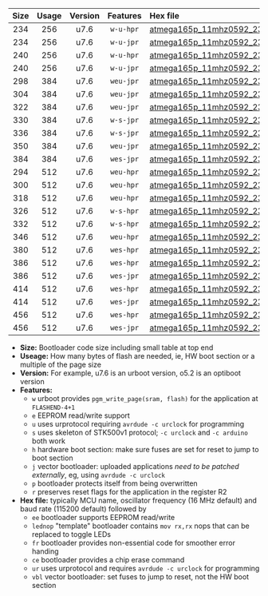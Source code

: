 |Size|Usage|Version|Features|Hex file|
|:-:|:-:|:-:|:-:|:--|
|234|256|u7.6|`w-u-hpr`|[atmega165p_11mhz0592_230400bps_ur.hex](https://raw.githubusercontent.com/stefanrueger/urboot/main//atmega165p_11mhz0592_230400bps_ur.hex)|
|234|256|u7.6|`w-u-jpr`|[atmega165p_11mhz0592_230400bps_ur_vbl.hex](https://raw.githubusercontent.com/stefanrueger/urboot/main//atmega165p_11mhz0592_230400bps_ur_vbl.hex)|
|240|256|u7.6|`w-u-hpr`|[atmega165p_11mhz0592_230400bps_lednop_ur.hex](https://raw.githubusercontent.com/stefanrueger/urboot/main//atmega165p_11mhz0592_230400bps_lednop_ur.hex)|
|240|256|u7.6|`w-u-jpr`|[atmega165p_11mhz0592_230400bps_lednop_ur_vbl.hex](https://raw.githubusercontent.com/stefanrueger/urboot/main//atmega165p_11mhz0592_230400bps_lednop_ur_vbl.hex)|
|298|384|u7.6|`weu-jpr`|[atmega165p_11mhz0592_230400bps_ee_ur_vbl.hex](https://raw.githubusercontent.com/stefanrueger/urboot/main//atmega165p_11mhz0592_230400bps_ee_ur_vbl.hex)|
|304|384|u7.6|`weu-jpr`|[atmega165p_11mhz0592_230400bps_ee_lednop_ur_vbl.hex](https://raw.githubusercontent.com/stefanrueger/urboot/main//atmega165p_11mhz0592_230400bps_ee_lednop_ur_vbl.hex)|
|322|384|u7.6|`weu-jpr`|[atmega165p_11mhz0592_230400bps_ee_lednop_fr_ur_vbl.hex](https://raw.githubusercontent.com/stefanrueger/urboot/main//atmega165p_11mhz0592_230400bps_ee_lednop_fr_ur_vbl.hex)|
|330|384|u7.6|`w-s-jpr`|[atmega165p_11mhz0592_230400bps_vbl.hex](https://raw.githubusercontent.com/stefanrueger/urboot/main//atmega165p_11mhz0592_230400bps_vbl.hex)|
|336|384|u7.6|`w-s-jpr`|[atmega165p_11mhz0592_230400bps_lednop_vbl.hex](https://raw.githubusercontent.com/stefanrueger/urboot/main//atmega165p_11mhz0592_230400bps_lednop_vbl.hex)|
|350|384|u7.6|`weu-jpr`|[atmega165p_11mhz0592_230400bps_ee_lednop_fr_ce_ur_vbl.hex](https://raw.githubusercontent.com/stefanrueger/urboot/main//atmega165p_11mhz0592_230400bps_ee_lednop_fr_ce_ur_vbl.hex)|
|384|384|u7.6|`wes-jpr`|[atmega165p_11mhz0592_230400bps_ee_vbl.hex](https://raw.githubusercontent.com/stefanrueger/urboot/main//atmega165p_11mhz0592_230400bps_ee_vbl.hex)|
|294|512|u7.6|`weu-hpr`|[atmega165p_11mhz0592_230400bps_ee_ur.hex](https://raw.githubusercontent.com/stefanrueger/urboot/main//atmega165p_11mhz0592_230400bps_ee_ur.hex)|
|300|512|u7.6|`weu-hpr`|[atmega165p_11mhz0592_230400bps_ee_lednop_ur.hex](https://raw.githubusercontent.com/stefanrueger/urboot/main//atmega165p_11mhz0592_230400bps_ee_lednop_ur.hex)|
|318|512|u7.6|`weu-hpr`|[atmega165p_11mhz0592_230400bps_ee_lednop_fr_ur.hex](https://raw.githubusercontent.com/stefanrueger/urboot/main//atmega165p_11mhz0592_230400bps_ee_lednop_fr_ur.hex)|
|326|512|u7.6|`w-s-hpr`|[atmega165p_11mhz0592_230400bps.hex](https://raw.githubusercontent.com/stefanrueger/urboot/main//atmega165p_11mhz0592_230400bps.hex)|
|332|512|u7.6|`w-s-hpr`|[atmega165p_11mhz0592_230400bps_lednop.hex](https://raw.githubusercontent.com/stefanrueger/urboot/main//atmega165p_11mhz0592_230400bps_lednop.hex)|
|346|512|u7.6|`weu-hpr`|[atmega165p_11mhz0592_230400bps_ee_lednop_fr_ce_ur.hex](https://raw.githubusercontent.com/stefanrueger/urboot/main//atmega165p_11mhz0592_230400bps_ee_lednop_fr_ce_ur.hex)|
|380|512|u7.6|`wes-hpr`|[atmega165p_11mhz0592_230400bps_ee.hex](https://raw.githubusercontent.com/stefanrueger/urboot/main//atmega165p_11mhz0592_230400bps_ee.hex)|
|386|512|u7.6|`wes-hpr`|[atmega165p_11mhz0592_230400bps_ee_lednop.hex](https://raw.githubusercontent.com/stefanrueger/urboot/main//atmega165p_11mhz0592_230400bps_ee_lednop.hex)|
|386|512|u7.6|`wes-jpr`|[atmega165p_11mhz0592_230400bps_ee_lednop_vbl.hex](https://raw.githubusercontent.com/stefanrueger/urboot/main//atmega165p_11mhz0592_230400bps_ee_lednop_vbl.hex)|
|414|512|u7.6|`wes-hpr`|[atmega165p_11mhz0592_230400bps_ee_lednop_fr.hex](https://raw.githubusercontent.com/stefanrueger/urboot/main//atmega165p_11mhz0592_230400bps_ee_lednop_fr.hex)|
|414|512|u7.6|`wes-jpr`|[atmega165p_11mhz0592_230400bps_ee_lednop_fr_vbl.hex](https://raw.githubusercontent.com/stefanrueger/urboot/main//atmega165p_11mhz0592_230400bps_ee_lednop_fr_vbl.hex)|
|456|512|u7.6|`wes-hpr`|[atmega165p_11mhz0592_230400bps_ee_lednop_fr_ce.hex](https://raw.githubusercontent.com/stefanrueger/urboot/main//atmega165p_11mhz0592_230400bps_ee_lednop_fr_ce.hex)|
|456|512|u7.6|`wes-jpr`|[atmega165p_11mhz0592_230400bps_ee_lednop_fr_ce_vbl.hex](https://raw.githubusercontent.com/stefanrueger/urboot/main//atmega165p_11mhz0592_230400bps_ee_lednop_fr_ce_vbl.hex)|

- **Size:** Bootloader code size including small table at top end
- **Useage:** How many bytes of flash are needed, ie, HW boot section or a multiple of the page size
- **Version:** For example, u7.6 is an urboot version, o5.2 is an optiboot version
- **Features:**
  + `w` urboot provides `pgm_write_page(sram, flash)` for the application at `FLASHEND-4+1`
  + `e` EEPROM read/write support
  + `u` uses urprotocol requiring `avrdude -c urclock` for programming
  + `s` uses skeleton of STK500v1 protocol; `-c urclock` and `-c arduino` both work
  + `h` hardware boot section: make sure fuses are set for reset to jump to boot section
  + `j` vector bootloader: uploaded applications *need to be patched externally*, eg, using `avrdude -c urclock`
  + `p` bootloader protects itself from being overwritten
  + `r` preserves reset flags for the application in the register R2
- **Hex file:** typically MCU name, oscillator frequency (16 MHz default) and baud rate (115200 default) followed by
  + `ee` bootloader supports EEPROM read/write
  + `lednop` "template" bootloader contains `mov rx,rx` nops that can be replaced to toggle LEDs
  + `fr` bootloader provides non-essential code for smoother error handing
  + `ce` bootloader provides a chip erase command
  + `ur` uses urprotocol and requires `avrdude -c urclock` for programming
  + `vbl` vector bootloader: set fuses to jump to reset, not the HW boot section
